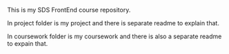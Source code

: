 This is my SDS FrontEnd course repository.

In project folder is my project and there is separate readme to explain that.

In coursework folder is my coursework and there is also a separate readme to expain that.

